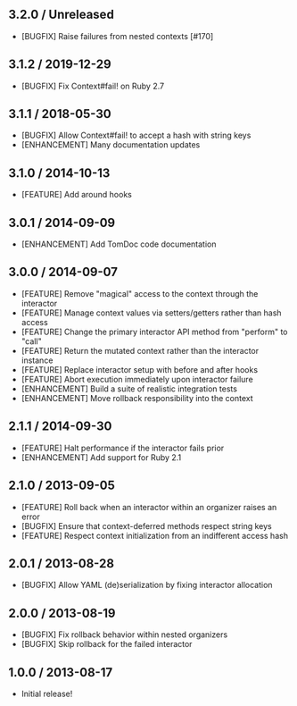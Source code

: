 ## 3.2.0 / Unreleased
* [BUGFIX] Raise failures from nested contexts [#170]

## 3.1.2 / 2019-12-29
* [BUGFIX] Fix Context#fail! on Ruby 2.7

## 3.1.1 / 2018-05-30

* [BUGFIX] Allow Context#fail! to accept a hash with string keys
* [ENHANCEMENT] Many documentation updates

## 3.1.0 / 2014-10-13

* [FEATURE] Add around hooks

## 3.0.1 / 2014-09-09

* [ENHANCEMENT] Add TomDoc code documentation

## 3.0.0 / 2014-09-07

* [FEATURE] Remove "magical" access to the context through the interactor
* [FEATURE] Manage context values via setters/getters rather than hash access
* [FEATURE] Change the primary interactor API method from "perform" to "call"
* [FEATURE] Return the mutated context rather than the interactor instance
* [FEATURE] Replace interactor setup with before and after hooks
* [FEATURE] Abort execution immediately upon interactor failure
* [ENHANCEMENT] Build a suite of realistic integration tests
* [ENHANCEMENT] Move rollback responsibility into the context

## 2.1.1 / 2014-09-30

* [FEATURE] Halt performance if the interactor fails prior
* [ENHANCEMENT] Add support for Ruby 2.1

## 2.1.0 / 2013-09-05

* [FEATURE] Roll back when an interactor within an organizer raises an error
* [BUGFIX] Ensure that context-deferred methods respect string keys
* [FEATURE] Respect context initialization from an indifferent access hash

## 2.0.1 / 2013-08-28

* [BUGFIX] Allow YAML (de)serialization by fixing interactor allocation

## 2.0.0 / 2013-08-19

* [BUGFIX] Fix rollback behavior within nested organizers
* [BUGFIX] Skip rollback for the failed interactor

## 1.0.0 / 2013-08-17

* Initial release!
